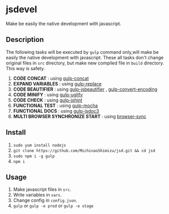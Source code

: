 jsdevel
====

Make be easily the native development with javascript.

## Description
The following tasks will be executed by `gulp` command only,will make be easily the native development with javascript.
These all tasks don't change original files in `src` directory, but make new compiled file in `build` directory. This way is safety.

1. __CODE CONCAT__ : using [gulp-concat](https://www.npmjs.com/package/gulp-concat)
2. __EXPAND VARIABLES__ : using [gulp-replace](https://www.npmjs.com/package/gulp-replace)
3. __CODE BEAUTIFIER__ : using [gulp-jsbeautifier](https://www.npmjs.com/package/gulp-jsbeautify) , [gulp-convert-encoding](https://www.npmjs.com/package/gulp-convert-encoding)
4. __CODE MINIFY__ : using [gulp-uglify](https://www.npmjs.com/package/gulp-uglify)
5. __CODE CHECK__ : using [gulp-jshint](https://www.npmjs.com/package/gulp-jshint)
6. __FUNCTIONAL TEST__ : using [gulp-mocha](https://www.npmjs.com/package/gulp-mocha)
7. __FUNCTIONAL DOCS__ : using [gulp-jsdoc3](https://www.npmjs.com/package/gulp-jsdoc3)
8. __MULTI BROWSER SYNCHRONIZE START__ : using [browser-sync](https://www.npmjs.com/package/browser-sync)

## Install
1. `sudo yum install nodejs`
2. `git clone https://github.com/MichinaoShimizu/jsd.git && cd jsd`
3. `sudo npm i -g gulp`
4. `npm i`

## Usage
1. Make javascript files in `src`.
2. Write variables in `vars`.
3. Change config in `config.json`.
4. `gulp` or `gulp -e prod` or `gulp -e stage`
